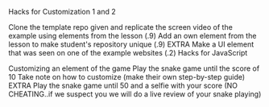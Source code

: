 Hacks for Customization 1 and 2

Clone the template repo given and replicate the screen video of the example using elements from the lesson (.9)
Add an own element from the lesson to make student's repository unique (.9)
EXTRA Make a UI element that was seen on one of the example websites (.2)
Hacks for JavaScript

Customizing an element of the game
Play the snake game until the score of 10
Take note on how to customize (make their own step-by-step guide)
EXTRA Play the snake game until 50 and a selfie with your score (NO CHEATING..if we suspect you we will do a live review of your snake playing)